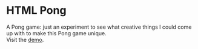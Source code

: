 # HTML Pong
A Pong game: just an experiment to see what creative things I could come up with to make this Pong game unique.
<br>
Visit the [demo](https://ethanthatonekid.github.io/ascii/pong).
